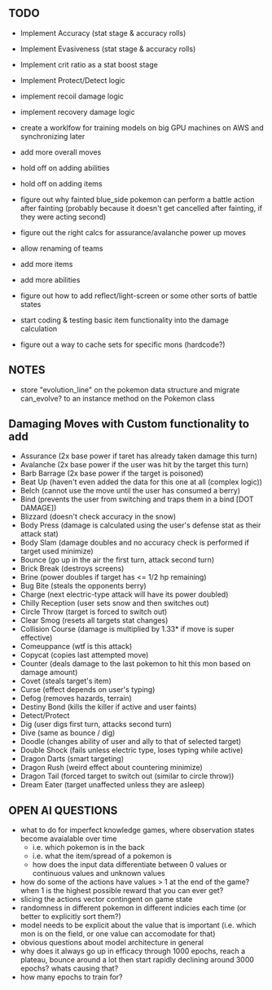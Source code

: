 ## TODO
  - Implement Accuracy (stat stage & accuracy rolls)
  - Implement Evasiveness (stat stage & accuracy rolls)
  - Implement crit ratio as a stat boost stage
  - Implement Protect/Detect logic

  - implement recoil damage logic
  - implement recovery damage logic

  - create a worklfow for training models on big GPU machines on AWS and synchronizing later

  - add more overall moves

  - hold off on adding abilities
  - hold off on adding items

  - figure out why fainted blue_side pokemon can perform a battle action after fainting (probably because it doesn't get cancelled after fainting, if they were acting second)

  - figure out the right calcs for assurance/avalanche power up moves
  - allow renaming of teams
  - add more items
  - add more abilities
  - figure out how to add reflect/light-screen or some other sorts of battle states
  - start coding & testing basic item functionality into the damage calculation
  - figure out a way to cache sets for specific mons (hardcode?)

## NOTES
  - store "evolution_line" on the pokemon data structure and migrate can_evolve? to an instance method on the Pokemon class

## Damaging Moves with Custom functionality to add
  - Assurance (2x base power if taret has already taken damage this turn)
  - Avalanche (2x base power if the user was hit by the target this turn)
  - Barb Barrage (2x base power if the target is poisoned)
  - Beat Up (haven't even added the data for this one at all (complex logic))
  - Belch (cannot use the move until the user has consumed a berry)
  - Bind (prevents the user from switching and traps them in a bind [DOT DAMAGE])
  - Blizzard (doesn't check accuracy in the snow)
  - Body Press (damage is calculated using the user's defense stat as their attack stat)
  - Body Slam (damage doubles and no accuracy check is performed if target used minimize)
  - Bounce (go up in the air the first turn, attack second turn)
  - Brick Break (destroys screens)
  - Brine (power doubles if target has <= 1/2 hp remaining)
  - Bug Bite (steals the opponents berry)
  - Charge (next electric-type attack will have its power doubled)
  - Chilly Reception (user sets snow and then switches out)
  - Circle Throw (target is forced to switch out)
  - Clear Smog (resets all targets stat changes)
  - Collision Course (damage is multiplied by 1.33* if move is super effective)
  - Comeuppance (wtf is this attack)
  - Copycat (copies last attempted move)
  - Counter (deals damage to the last pokemon to hit this mon based on damage amount)
  - Covet (steals target's item)
  - Curse (effect depends on user's typing)
  - Defog (removes hazards, terrain)
  - Destiny Bond (kills the killer if active and user faints)
  - Detect/Protect
  - Dig (user digs first turn, attacks second turn)
  - Dive (same as bounce / dig)
  - Doodle (changes ability of user and ally to that of selected target)
  - Double Shock (fails unless electric type, loses typing while active)
  - Dragon Darts (smart targeting)
  - Dragon Rush (weird effect about countering minimize)
  - Dragon Tail (forced target to switch out (similar to circle throw))
  - Dream Eater (target unaffected unless they are asleep)

## OPEN AI QUESTIONS
  - what to do for imperfect knowledge games, where observation states become avaialable over time
    - i.e. which pokemon is in the back
    - i.e. what the item/spread of a pokemon is
    - how does the input data differentiate between 0 values or continuous values and unknown values
  - how do some of the actions have values > 1 at the end of the game? when 1 is the highest possible reward that you can ever get?
  - slicing the actions vector contingent on game state
  - randomness in different pokemon in different indicies each time (or better to explicitly sort them?)
  - model needs to be explicit about the value that is important (i.e. which mon is on the field, or one value can accomodate for that)
  - obvious questions about model architecture in general
  - why does it always go up in efficacy through 1000 epochs, reach a plateau, bounce around a lot then start rapidly declining around 3000 epochs? whats causing that?
  - how many epochs to train for?
